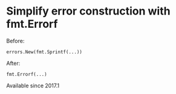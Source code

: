# Simplify error construction with fmt.Errorf

Before:

    errors.New(fmt.Sprintf(...))

After:

    fmt.Errorf(...)

Available since
    2017.1
